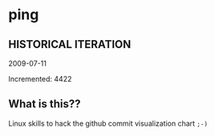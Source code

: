 # ping

## HISTORICAL ITERATION
2009-07-11

Incremented: 4422

## What is this?? 
Linux skills to hack the github commit visualization chart `;-)`
